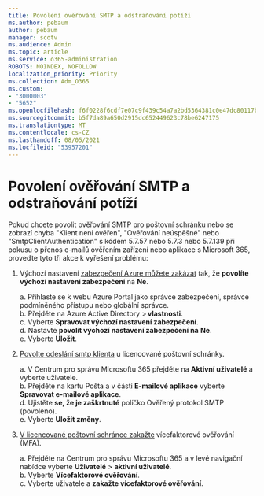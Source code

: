 ```yaml
---
title: Povolení ověřování SMTP a odstraňování potíží
ms.author: pebaum
author: pebaum
manager: scotv
ms.audience: Admin
ms.topic: article
ms.service: o365-administration
ROBOTS: NOINDEX, NOFOLLOW
localization_priority: Priority
ms.collection: Adm_O365
ms.custom:
- "3000003"
- "5652"
ms.openlocfilehash: f6f0228f6cdf7e07c9f439c54a7a2bd5364381c0e47dc80117bd964c5eafea61
ms.sourcegitcommit: b5f7da89a650d2915dc652449623c78be6247175
ms.translationtype: MT
ms.contentlocale: cs-CZ
ms.lasthandoff: 08/05/2021
ms.locfileid: "53957201"
---
```

# <a name="enable-smtp-authentication-and-troubleshooting"></a>Povolení ověřování SMTP a odstraňování potíží

Pokud chcete povolit ověřování SMTP pro poštovní schránku nebo se zobrazí chyba "Klient není ověřen", "Ověřování neúspěšné" nebo "SmtpClientAuthentication" s kódem 5.7.57 nebo 5.7.3 nebo 5.7.139 při pokusu o přenos e-mailů ověřením zařízení nebo aplikace s Microsoft 365, proveďte tyto tři akce k vyřešení problému:

1. Výchozí nastavení [zabezpečení Azure můžete zakázat](/azure/active-directory/fundamentals/concept-fundamentals-security-defaults) tak, že **povolíte výchozí nastavení zabezpečení** na **Ne**.

    a. Přihlaste se k webu Azure Portal jako správce zabezpečení, správce podmíněného přístupu nebo globální správce.<BR/>
    b. Přejděte na Azure Active Directory > **vlastnosti**.<BR/>
    c. Vyberte **Spravovat výchozí nastavení zabezpečení**.<BR/>
    d. Nastavte **povolit výchozí nastavení zabezpečení na** **Ne**.<BR/>
    e. Vyberte **Uložit**.

2. [Povolte odeslání smtp klienta](/exchange/clients-and-mobile-in-exchange-online/authenticated-client-smtp-submission#enable-smtp-auth-for-specific-mailboxes) u licencované poštovní schránky.

    a. V Centrum pro správu Microsoftu 365 přejděte na **Aktivní uživatelé** a vyberte uživatele.<BR/>
    b. Přejděte na kartu Pošta a v části **E-mailové aplikace** vyberte **Spravovat e-mailové aplikace**.<BR/>
    d. Ujistěte **se, že je zaškrtnuté** políčko Ověřený protokol SMTP (povoleno).<BR/>
    e. Vyberte **Uložit změny**.<BR/>

3. [V licencované poštovní schránce zakažte](/microsoft-365/admin/security-and-compliance/set-up-multi-factor-authentication#turn-off-legacy-per-user-mfa) vícefaktorové ověřování (MFA).

    a. Přejděte na Centrum pro správu Microsoftu 365 a v levé navigační nabídce vyberte **Uživatelé**  >  **aktivní uživatelé**.<BR/>
    b. Vyberte **Vícefaktorové ověřování**.<BR/>
    c. Vyberte uživatele a **zakažte vícefaktorové ověřování**.<BR/>
